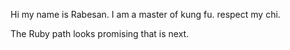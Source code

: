 Hi my name is Rabesan. I am a master of kung fu. respect my chi.

The Ruby path looks promising that is next.
